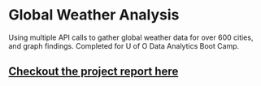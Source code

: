 # Global Weather Analysis
Using multiple API calls to gather global weather data for over 600 cities, and graph findings. Completed for U of O Data Analytics Boot Camp.

<a href="https://MrATX.github.io/API_PythonChallenge"><h2>Checkout the project report here</h2></a>
